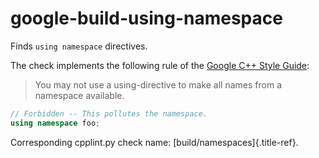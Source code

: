 # google-build-using-namespace

Finds `using namespace` directives.

The check implements the following rule of the [Google C++ Style
Guide](https://google.github.io/styleguide/cppguide.html#Namespaces):

> You may not use a using-directive to make all names from a namespace
> available.

```c++
// Forbidden -- This pollutes the namespace.
using namespace foo;
```

Corresponding cpplint.py check name: [build/namespaces]{.title-ref}.
